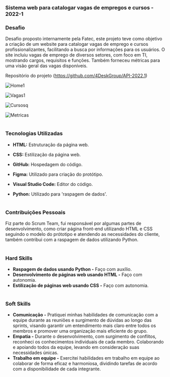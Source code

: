 ### Sistema web para catalogar vagas de empregos e cursos - 2022-1

### Desafio

Desafio proposto internamente pela Fatec, este projeto teve como objetivo a criação de um website para catalogar vagas de emprego e cursos profissionalizantes, facilitando a busca por informações para os usuários. O site incluiu vagas de emprego de diversos setores, com foco em TI, mostrando cargos, requisitos e funções. Também forneceu métricas para uma visão geral das vagas disponíveis.

Repositório do projeto (https://github.com/4DeskGroup/API-2022.1)


![Home1](https://user-images.githubusercontent.com/100849359/172060844-e01a5767-ed41-46ba-90f4-32270e1b5a77.gif)

  
![Vagas1](https://user-images.githubusercontent.com/100849359/172060856-b40b4308-8df8-4aee-bf47-a18cb58d6d8e.gif)

  
![Cursosq](https://user-images.githubusercontent.com/100849359/172060863-0a367980-76e4-49b9-b130-706e255ce7c2.gif)
 
  
![Metricas](https://user-images.githubusercontent.com/100849359/172064402-4443fe7e-b84e-432e-8308-e2925bc4a040.gif)

<h1></h1>

### Tecnologias Utilizadas
<div>
    <ul>
      <li>
        <b> HTML:</b> Estruturação da página web.  
      </li>
    </ul>
  </span>
</div>
<div>
    <ul>
      <li>
        <b> CSS:</b> Estilização da página web.  
      </li>
    </ul>
  </span>
</div>
<div>
    <ul>
      <li>
        <b> GitHub:</b> Hospedagem do código.
      </li>
    </ul>
  </span>
</div>
<div>
    <ul>
      <li>
        <b> Figma:</b> Utilizado para criação do  protótipo.
      </li>
    </ul>
  </span>
</div>
<div>
    <ul>
      <li>
        <b> Visual Studio Code:</b> Editor do código.
      </li>
    </ul>
  </span>
</div>
<div>
    <ul>
      <li>
        <b> Python:</b> Utilizado para 'raspagem de dados'. 
      </li>
    </ul>
  </span>
</div>

<h1></h1>

### Contribuições Pessoais
Fiz parte do Scrum Team, fui responsável por algumas partes de desenvolvimento, como criar página front-end utilizando HTML e CSS seguindo o modelo do prótotipo e atendendo as necessidades do cliente, também contribui com a raspagem de dados utilizando Python.

<h1></h1>

### Hard Skills
<ul>
  <li><b>Raspagem de dados usando Python -</b> Faço com auxílio.</li>
  <li><b>Desenvolvimento de páginas web usando HTML -</b> Faço com autonomia.</li>
  <li><b>Estilização de páginas web usando CSS -</b> Faço com autonomia.</li>
</ul>

<h1></h1>

### Soft Skills
<ul>
  <li><b>Comunicação -</b> Pratiquei minhas habilidades de comunicação com a equipe durante as reuniões e surgimento de dúvidas ao longo das sprints, visando garantir um entendimento mais claro entre todos os membros e promover uma organização mais eficiente do grupo.</li>
  <li><b>Empatia -</b> Durante o desenvolvimento, com surgimento de conflitos, reconheci os conhecimentos individuais de cada membro. Colaborando e apoiando todos da equipe, levando em consideração suas necessidades únicas.</li>
  <li><b>Trabalho em equipe -</b> Exercitei habilidades em trabalho em equipe ao colaborar de forma eficaz e harmoniosa, dividindo tarefas de acordo com a disponibilidade de cada integrante.</li>
</ul>
